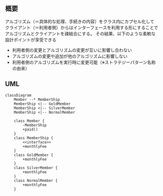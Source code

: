 ## 概要
アルゴリズム（＝具体的な処理、手続きの内容）をクラス内にカプセル化して
クライアント（＝利用者側）からはインターフェースを利用する形にすることで
アルゴリズムとクライアントを疎結合にする。
その結果、以下のような柔軟な設計ポイントが享受できる
- 利用者側の変更とアルゴリズムの変更が互いに影響し合わない
- アルゴリズムの変更や追加が他のアルゴリズムに影響しない
- 利用者側のアルゴリズムを実行時に変更可能（※ストラテジーパターン名称の由来）

## UML
```mermaid
classDiagram
    Member --* MemberShip
    MemberShip <|-- GoldMember
    MemberShip <|-- SilverMember
    MemberShip <|-- NormalMember
    
    class Member {
        -MemberShip
        +paid()
    }
    class MemberShip {
        <<interface>>
        +monthlyFee
    }
    class GoldMember {
        +monthlyFee
    }
    class SilverMember {
        +monthlyFee    
    }
    class NormalMember {
        +monthlyFee    
    }
    
```
